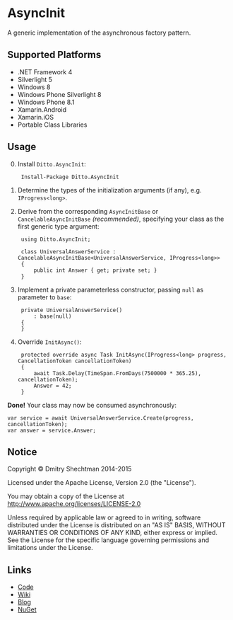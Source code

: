 AsyncInit
=========

A generic implementation of the asynchronous factory pattern.

Supported Platforms
-------------------

* .NET Framework 4
* Silverlight 5
* Windows 8
* Windows Phone Silverlight 8
* Windows Phone 8.1
* Xamarin.Android
* Xamarin.iOS
* Portable Class Libraries

Usage
-----

0. Install `Ditto.AsyncInit`:

        Install-Package Ditto.AsyncInit

1. Determine the types of the initialization arguments (if any), e.g. `IProgress<long>`.

2. Derive from the corresponding `AsyncInitBase` or `CancelableAsyncInitBase` _(recommended)_, specifying your class as the first generic type argument:

        using Ditto.AsyncInit;

        class UniversalAnswerService : CancelableAsyncInitBase<UniversalAnswerService, IProgress<long>>
        {
            public int Answer { get; private set; }
        }

3. Implement a private parameterless constructor, passing `null` as parameter to `base`:

        private UniversalAnswerService()
            : base(null)
        {
        }

4. Override `InitAsync()`:

        protected override async Task InitAsync(IProgress<long> progress, CancellationToken cancellationToken)
        {
            await Task.Delay(TimeSpan.FromDays(7500000 * 365.25), cancellationToken);
            Answer = 42;
        }

**Done!** Your class may now be consumed asynchronously:

    var service = await UniversalAnswerService.Create(progress, cancellationToken);
    var answer = service.Answer;

Notice
------

   Copyright © Dmitry Shechtman 2014-2015

   Licensed under the Apache License, Version 2.0 (the "License").

   You may obtain a copy of the License at
   http://www.apache.org/licenses/LICENSE-2.0

   Unless required by applicable law or agreed to in writing, software
   distributed under the License is distributed on an "AS IS" BASIS,
   WITHOUT WARRANTIES OR CONDITIONS OF ANY KIND, either express or implied.
   See the License for the specific language governing permissions and
   limitations under the License.

Links
-----

* [Code](https://github.com/dmitry-shechtman/AsyncInit)
* [Wiki](https://github.com/dmitry-shechtman/AsyncInit/wiki)
* [Blog](https://shecht.wordpress.com/category/asyncactivator/)
* [NuGet](https://nuget.org/packages/Ditto.AsyncInit)
